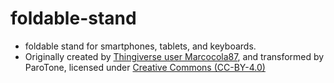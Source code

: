 # foldable-stand
- foldable stand for smartphones, tablets, and keyboards.
- Originally created by [Thingiverse user Marcocola87](https://www.thingiverse.com/thing:5478643), and transformed by ParoTone, licensed under [Creative Commons (CC-BY-4.0)](https://creativecommons.org/licenses/by-sa/4.0/deed.en)
